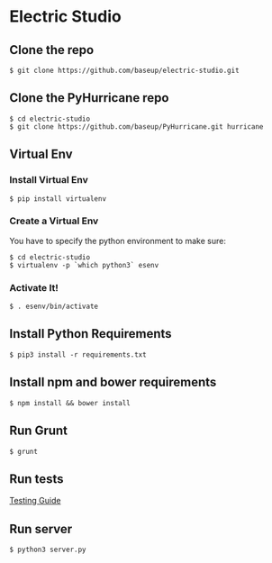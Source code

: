 Electric Studio
===============

## Clone the repo
`$ git clone https://github.com/baseup/electric-studio.git`

## Clone the PyHurricane repo
    $ cd electric-studio
    $ git clone https://github.com/baseup/PyHurricane.git hurricane

## Virtual Env
### Install Virtual Env
`$ pip install virtualenv`

### Create a Virtual Env
You have to specify the python environment to make sure:

    $ cd electric-studio
    $ virtualenv -p `which python3` esenv

### Activate It!
`$ . esenv/bin/activate`

## Install Python Requirements
`$ pip3 install -r requirements.txt`

## Install npm and bower requirements

```$ npm install && bower install```

## Run Grunt

```$ grunt```

## Run tests

[Testing Guide](TESTING.md)

## Run server

```$ python3 server.py```
